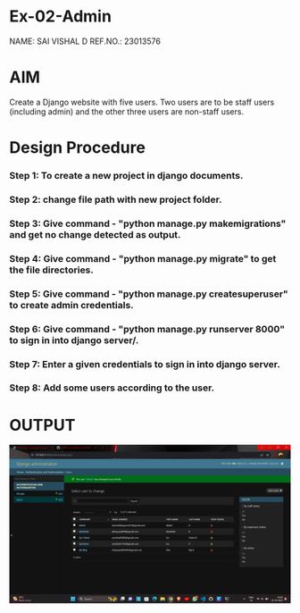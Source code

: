# Ex-02-Admin
NAME: SAI VISHAL D
REF.NO.: 23013576

# AIM
Create a Django website with five users. Two users are to be staff users (including admin) and the other three users are non-staff users.


# Design Procedure
### Step 1: To create a new project in django documents.
### Step 2: change file path with new project folder.
### Step 3: Give command - "python manage.py makemigrations" and get no change detected as output.
### Step 4: Give command - "python manage.py migrate" to get the file directories.
### Step 5: Give command - "python manage.py createsuperuser" to create admin credentials.
### Step 6: Give command - "python manage.py runserver 8000" to sign in into django server/.
### Step 7: Enter a given credentials to sign in into django server.
### Step 8: Add some users according to the user.

# OUTPUT

![Alt text](<Screenshot 2023-10-25 104812.png>)

